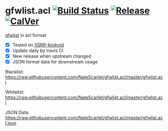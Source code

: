 # gfwlist.acl [![Build Status](https://travis-ci.org/NateScarlet/gfwlist.acl.svg?branch=master)](https://travis-ci.org/NateScarlet/gfwlist.acl) [![Release](https://img.shields.io/github/release/NateScarlet/gfwlist.acl.svg)](https://github.com/NateScarlet/gfwlist.acl/releases/latest) [![CalVer](https://img.shields.io/badge/calver-YYYY.0M.0D-22bfda.svg)](http://calver.org)

[gfwlist] in acl format

- [x] Tested on [SSRR-Android]
- [x] Update daily by travis CI
- [x] New release when upstream changed
- [x] JSON format data for downstream usage

Blacklist: <https://raw.githubusercontent.com/NateScarlet/gfwlist.acl/master/gfwlist.acl>

Whitelist: <https://raw.githubusercontent.com/NateScarlet/gfwlist.acl/master/gfwlist.acl>

JSON Data: <https://raw.githubusercontent.com/NateScarlet/gfwlist.acl/master/gfwlist.acl.json>

[gfwlist]: https://github.com/gfwlist/gfwlist
[ssrr-android]: https://github.com/shadowsocksrr/shadowsocksr-android
